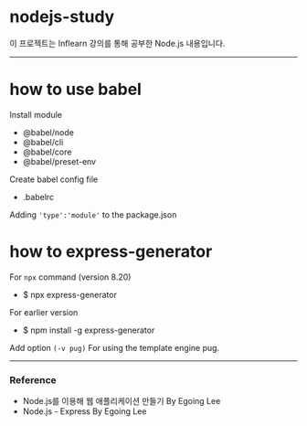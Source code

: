 # nodejs-study

이 프로젝트는 Inflearn 강의를 통해 공부한 Node.js 내용입니다.

---
# how to use babel

Install module

* @babel/node
* @babel/cli
* @babel/core
* @babel/preset-env

Create babel config file

* .babelrc 

Adding `'type':'module'` to the package.json


# how to express-generator
For `npx` command (version 8.20)

* $ npx express-generator

For earlier version
* $ npm install -g express-generator

Add option `(-v pug)` For using the template engine pug.


---

### Reference
* Node.js를 이용해 웹 애플리케이션 만들기 By Egoing Lee
* Node.js - Express By Egoing Lee
